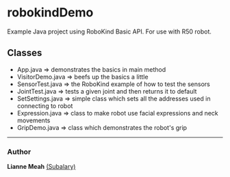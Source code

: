 robokindDemo
============
Example Java project using RoboKind Basic API. For use with R50 robot.

## Classes

* App.java => demonstrates the basics in main method
* VisitorDemo.java => beefs up the basics a little
* SensorTest.java => the RoboKind example of how to test the sensors
* JointTest.java => tests a given joint and then returns it to default
* SetSettings.java => simple class which sets all the addresses used in connecting to robot
* Expression.java => class to make robot use facial expressions and neck movements 
* GripDemo.java => class which demonstrates the robot's grip

***
### Author

**Lianne Meah** [(Subalary)](www.twitter.com/sublary)

